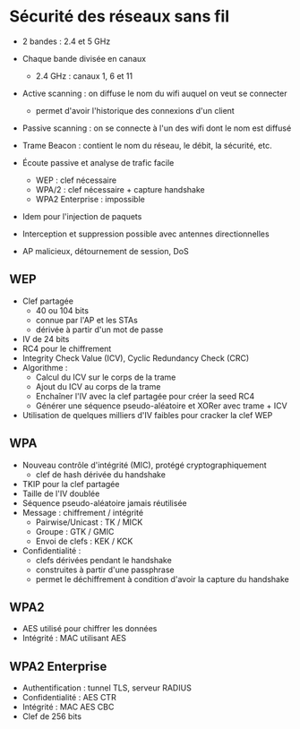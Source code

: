 # Sécurité des réseaux sans fil

* 2 bandes : 2.4 et 5 GHz
* Chaque bande divisée en canaux
    * 2.4 GHz : canaux 1, 6 et 11

* Active scanning : on diffuse le nom du wifi auquel on veut se connecter
    * permet d'avoir l'historique des connexions d'un client
* Passive scanning : on se connecte à l'un des wifi dont le nom est diffusé

* Trame Beacon : contient le nom du réseau, le débit, la sécurité, etc.

* Écoute passive et analyse de trafic facile
    * WEP : clef nécessaire
    * WPA/2 : clef nécessaire + capture handshake
    * WPA2 Enterprise : impossible
* Idem pour l'injection de paquets
* Interception et suppression possible avec antennes directionnelles

* AP malicieux, détournement de session, DoS

## WEP

* Clef partagée
    * 40 ou 104 bits
    * connue par l'AP et les STAs
    * dérivée à partir d'un mot de passe
* IV de 24 bits
* RC4 pour le chiffrement
* Integrity Check Value (ICV), Cyclic Redundancy Check (CRC)
* Algorithme :
    * Calcul du ICV sur le corps de la trame
    * Ajout du ICV au corps de la trame
    * Enchaîner l'IV avec la clef partagée pour créer la seed RC4
    * Générer une séquence pseudo-aléatoire et XORer avec trame + ICV
* Utilisation de quelques milliers d'IV faibles pour cracker la clef WEP

## WPA

* Nouveau contrôle d'intégrité (MIC), protégé cryptographiquement
    * clef de hash dérivée du handshake
* TKIP pour la clef partagée
* Taille de l'IV doublée
* Séquence pseudo-aléatoire jamais réutilisée
* Message : chiffrement / intégrité
    * Pairwise/Unicast : TK / MICK
    * Groupe : GTK / GMIC
    * Envoi de clefs : KEK / KCK
* Confidentialité :
    * clefs dérivées pendant le handshake
    * construites à partir d'une passphrase
    * permet le déchiffrement à condition d'avoir la capture du handshake

## WPA2

* AES utilisé pour chiffrer les données
* Intégrité : MAC utilisant AES

## WPA2 Enterprise

* Authentification : tunnel TLS, serveur RADIUS
* Confidentialité : AES CTR
* Intégrité : MAC AES CBC
* Clef de 256 bits

